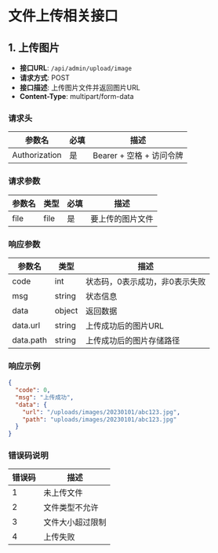 # 文件上传相关接口

## 1. 上传图片

- **接口URL**: `/api/admin/upload/image`
- **请求方式**: POST
- **接口描述**: 上传图片文件并返回图片URL
- **Content-Type**: multipart/form-data

### 请求头

| 参数名 | 必填 | 描述 |
|--------|-----|------|
| Authorization | 是 | Bearer + 空格 + 访问令牌 |

### 请求参数

| 参数名 | 类型 | 必填 | 描述 |
|--------|------|-----|------|
| file | file | 是 | 要上传的图片文件 |

### 响应参数

| 参数名 | 类型 | 描述 |
|--------|------|------|
| code | int | 状态码，0表示成功，非0表示失败 |
| msg | string | 状态信息 |
| data | object | 返回数据 |
| data.url | string | 上传成功后的图片URL |
| data.path | string | 上传成功后的图片存储路径 |

### 响应示例

```json
{
  "code": 0,
  "msg": "上传成功",
  "data": {
    "url": "/uploads/images/20230101/abc123.jpg",
    "path": "uploads/images/20230101/abc123.jpg"
  }
}
```

### 错误码说明

| 错误码 | 描述 |
|--------|------|
| 1 | 未上传文件 |
| 2 | 文件类型不允许 |
| 3 | 文件大小超过限制 |
| 4 | 上传失败 | 